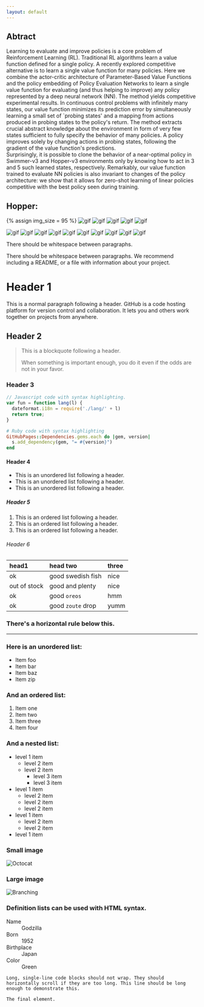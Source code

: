 ```yaml
---
layout: default
---
```


## Abtract

Learning to evaluate and improve policies is a core problem of Reinforcement Learning (RL). 
Traditional RL algorithms learn a value function defined for a single policy. 
A recently explored competitive alternative is to learn a single value function for many policies. 
Here we combine the actor-critic architecture of Parameter-Based Value Functions and the policy embedding of Policy Evaluation Networks to learn a single value function for evaluating (and thus helping to improve) any policy represented by a deep neural network (NN). 
The method yields competitive experimental results. 
In continuous control problems with infinitely many states, our value function minimizes its prediction error by simultaneously learning a small set of  `probing states' and a mapping from actions produced in probing states to the policy's return. 
The method extracts crucial abstract knowledge about the environment in form of very few states sufficient to fully specify the behavior of many policies. 
A policy improves solely by changing actions in probing states, following the gradient of the value function's predictions.  
Surprisingly, it is possible to clone the behavior of a near-optimal policy in Swimmer-v3 and Hopper-v3 environments only by knowing how to act in 3 and 5 such learned states, respectively. 
Remarkably, our value function trained to evaluate NN policies is also invariant to changes of the policy architecture: we show that it allows for zero-shot learning of linear policies competitive with the best policy seen during training. 


## Hopper:

{% assign img_size = 95 %}
<img src="/assets/gifs/hopper/videoact_first0.gif" width="{{img_size}}" height="{{img_size}}" alt="gif">
<img src="/assets/gifs/hopper/videoact_first1.gif" width="{{img_size}}" height="{{img_size}}" alt="gif">
<img src="/assets/gifs/hopper/videoact_first2.gif" width="{{img_size}}" height="{{img_size}}" alt="gif">
<img src="/assets/gifs/hopper/videoact_first3.gif" width="{{img_size}}" height="{{img_size}}" alt="gif">
<img src="/assets/gifs/hopper/videoact_first4.gif" width="{{img_size}}" height="{{img_size}}" alt="gif">

<img src="/assets/gifs/hopper/videoact_first0.gif" width="{{img_size}}" height="{{img_size}}" alt="gif">
<img src="/assets/gifs/hopper/videoact_first1.gif" width="{{img_size}}" height="{{img_size}}" alt="gif">
<img src="/assets/gifs/hopper/videoact_first2.gif" width="{{img_size}}" height="{{img_size}}" alt="gif">
<img src="/assets/gifs/hopper/videoact_first3.gif" width="{{img_size}}" height="{{img_size}}" alt="gif">
<img src="/assets/gifs/hopper/videoact_first4.gif" width="{{img_size}}" height="{{img_size}}" alt="gif">

<img src="/assets/gifs/hopper/videoact_first0.gif" width="{{img_size}}" height="{{img_size}}" alt="gif">
<img src="/assets/gifs/hopper/videoact_first1.gif" width="{{img_size}}" height="{{img_size}}" alt="gif">
<img src="/assets/gifs/hopper/videoact_first2.gif" width="{{img_size}}" height="{{img_size}}" alt="gif">
<img src="/assets/gifs/hopper/videoact_first3.gif" width="{{img_size}}" height="{{img_size}}" alt="gif">
<img src="/assets/gifs/hopper/videoact_first4.gif" width="{{img_size}}" height="{{img_size}}" alt="gif">



There should be whitespace between paragraphs.

There should be whitespace between paragraphs. We recommend including a README, or a file with information about your project.

# Header 1

This is a normal paragraph following a header. GitHub is a code hosting platform for version control and collaboration. It lets you and others work together on projects from anywhere.

## Header 2

> This is a blockquote following a header.
>
> When something is important enough, you do it even if the odds are not in your favor.

### Header 3

```js
// Javascript code with syntax highlighting.
var fun = function lang(l) {
  dateformat.i18n = require('./lang/' + l)
  return true;
}
```

```ruby
# Ruby code with syntax highlighting
GitHubPages::Dependencies.gems.each do |gem, version|
  s.add_dependency(gem, "= #{version}")
end
```

#### Header 4

*   This is an unordered list following a header.
*   This is an unordered list following a header.
*   This is an unordered list following a header.

##### Header 5

1.  This is an ordered list following a header.
2.  This is an ordered list following a header.
3.  This is an ordered list following a header.

###### Header 6

| head1        | head two          | three |
|:-------------|:------------------|:------|
| ok           | good swedish fish | nice  |
| out of stock | good and plenty   | nice  |
| ok           | good `oreos`      | hmm   |
| ok           | good `zoute` drop | yumm  |

### There's a horizontal rule below this.

* * *

### Here is an unordered list:

*   Item foo
*   Item bar
*   Item baz
*   Item zip

### And an ordered list:

1.  Item one
1.  Item two
1.  Item three
1.  Item four

### And a nested list:

- level 1 item
  - level 2 item
  - level 2 item
    - level 3 item
    - level 3 item
- level 1 item
  - level 2 item
  - level 2 item
  - level 2 item
- level 1 item
  - level 2 item
  - level 2 item
- level 1 item

### Small image

![Octocat](https://github.githubassets.com/images/icons/emoji/octocat.png)

### Large image

![Branching](https://guides.github.com/activities/hello-world/branching.png)


### Definition lists can be used with HTML syntax.

<dl>
<dt>Name</dt>
<dd>Godzilla</dd>
<dt>Born</dt>
<dd>1952</dd>
<dt>Birthplace</dt>
<dd>Japan</dd>
<dt>Color</dt>
<dd>Green</dd>
</dl>

```
Long, single-line code blocks should not wrap. They should horizontally scroll if they are too long. This line should be long enough to demonstrate this.
```

```
The final element.
```
